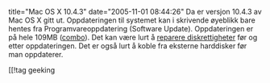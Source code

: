title="Mac OS X 10.4.3"
date="2005-11-01 08:44:26"
Da er versjon 10.4.3 av Mac OS X gitt ut. Oppdateringen til systemet kan i skrivende øyeblikk bare hentes fra Programvareoppdatering (Software Update). Oppdateringen er på hele 109MB (<a href="http://www.apple.com/support/downloads/macosxupdate1043combo.html">combo</a>). Det kan være lurt å <a href="http://docs.info.apple.com/article.html?path=DiskUtility/10.5/en/duh17.html">reparere diskrettigheter</a> før og etter oppdateringen. Det er også lurt å koble fra eksterne harddisker før man oppdaterer.

[[!tag  geeking
